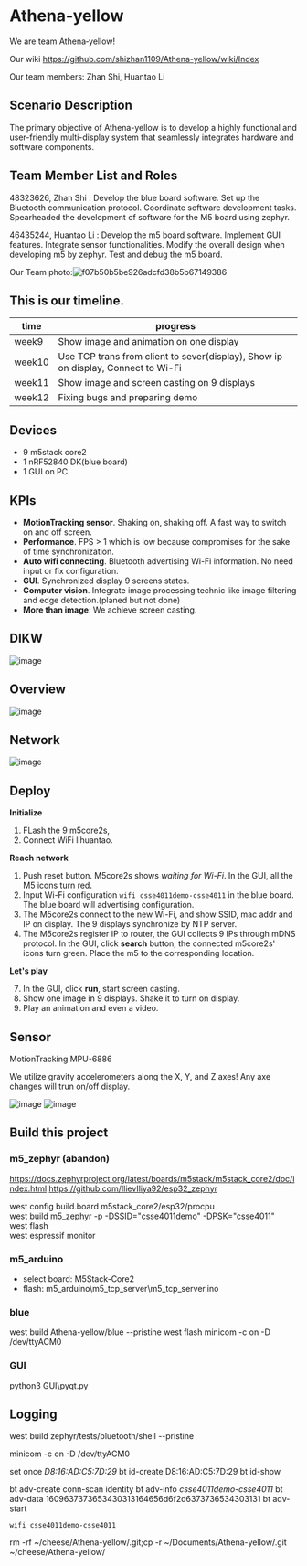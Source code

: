 # Athena‐yellow

We are team Athena‐yellow!

Our wiki <https://github.com/shizhan1109/Athena-yellow/wiki/Index>

Our team members: Zhan Shi, Huantao Li


## Scenario Description
The primary objective of Athena-yellow is to develop a highly functional and user-friendly multi-display system that seamlessly integrates hardware and software components. 

## Team Member List and Roles

48323626, Zhan Shi : Develop the blue board software. Set up the Bluetooth communication protocol. Coordinate software development tasks. Spearheaded the development of software for the M5 board using zephyr.

46435244, Huantao Li : Develop the m5 board software. Implement GUI features. Integrate sensor functionalities. Modify the overall design when developing m5 by zephyr. Test and debug the m5 board.

Our Team photo:![f07b50b5be926adcfd38b5b67149386](https://github.com/shizhan1109/Athena-yellow/assets/80838084/3b50257d-849e-4f5c-8f7c-9c885ae798e1)


## This is our timeline.

| time   | progress                                                                          |
| ------ | --------------------------------------------------------------------------------- |
| week9  | Show image and animation on one display                                           |
| week10 | Use TCP trans from client to sever(display), Show ip on display, Connect to Wi-Fi |
| week11 | Show image and screen casting on 9 displays                                       |
| week12 | Fixing bugs and preparing demo                                                    |

## Devices

- 9 m5stack core2
- 1 nRF52840 DK(blue board)
- 1 GUI on PC

## KPIs

- **MotionTracking sensor**. Shaking on, shaking off. A fast way to switch on and off screen.
- **Performance**. FPS > 1 which is low because compromises for the sake of time synchronization.
- **Auto wifi connecting**. Bluetooth advertising Wi-Fi information. No need input or fix configuration.
- **GUI**. Synchronized display 9 screens states.
- **Computer vision**. Integrate image processing technic like image filtering and edge detection.(planed but not done)
- **More than image**: We achieve screen casting.



## DIKW

![image](https://github.com/shizhan1109/Athena-yellow/assets/80838084/d1e2cfdc-3a25-4ee8-a864-81aba5bf2205)

## Overview

![image](https://github.com/shizhan1109/Athena-yellow/assets/80838084/856e87d5-0ac6-4b45-af45-918d94dd5734)


## Network

![image](https://github.com/shizhan1109/Athena-yellow/assets/80838084/8670f2df-11c8-4128-be67-93b0e6b9c85e)


## Deploy

**Initialize**

1. FLash the 9 m5core2s,
2. Connect WiFi lihuantao.

**Reach network**

1. Push reset button. M5core2s shows *waiting for Wi-Fi*. In the GUI, all the M5 icons turn red.
2. Input Wi-Fi configuration `wifi csse4011demo-csse4011` in the blue board. The blue board will advertising configuration.
3. The M5core2s connect to the new Wi-Fi, and show SSID, mac addr and IP on display. The 9 displays synchronize by NTP server.
4. The M5core2s register IP to router, the GUI collects 9 IPs through mDNS protocol. In the GUI, click **search** button, the connected m5core2s' icons turn green. Place the m5 to the corresponding location.

**Let's play**

7. In the GUI, click **run**, start screen casting.
8. Show one image in 9 displays. Shake it to turn on display.
9. Play an animation and even a video.

## Sensor

MotionTracking MPU-6886

We utilize gravity accelerometers along the X, Y, and Z axes! Any axe changes will trun on/off display.

![image](https://github.com/shizhan1109/Athena-yellow/assets/80838084/649c4ccb-1c05-4762-be15-e990ea7cf896)
![image](https://github.com/shizhan1109/Athena-yellow/assets/80838084/390f1c4b-f714-478d-89f5-aba7e5102c82)


## Build this project

### m5_zephyr (abandon)
<https://docs.zephyrproject.org/latest/boards/m5stack/m5stack_core2/doc/index.html>
<https://github.com/IlievIliya92/esp32_zephyr>

west config build.board m5stack_core2/esp32/procpu  
west build m5_zephyr -p -DSSID="csse4011demo" -DPSK="csse4011"  
west flash  
west espressif monitor  

### m5_arduino
- select board: M5Stack-Core2
- flash: m5_arduino\m5_tcp_server\m5_tcp_server.ino

### blue
west build Athena-yellow/blue --pristine
west flash
minicom -c on -D /dev/ttyACM0

### GUI
python3 GUI\pyqt.py

## Logging
west build zephyr/tests/bluetooth/shell --pristine

minicom -c on -D /dev/ttyACM0

set once
*D8:16:AD:C5:7D:29*
bt id-create D8:16:AD:C5:7D:29
bt id-show

bt adv-create conn-scan identity
bt adv-info
*csse4011demo-csse4011*
bt adv-data 1609637373653430313164656d6f2d6373736534303131
bt adv-start

`wifi csse4011demo-csse4011`

rm -rf ~/cheese/Athena-yellow/.git;cp -r ~/Documents/Athena-yellow/.git ~/cheese/Athena-yellow/
